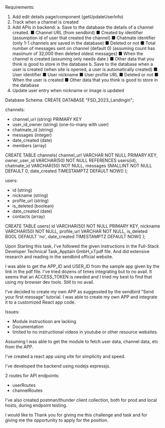 Requirements:
1. Add edit details page/component (getUpdateUserInfo)
2. Track when a channel is created
3. Add APIs in backend:
        a. Save to the database the details of a channel created.
	■ Channel URL (from sendbird)
	■ Created by identifier (assumption id of user that created the channel)
	■ Chatmate identifier (only 1-1 channels are saved in the database)
	■ Deleted or not 
	■ Total number of messages sent on channel (default 0) (assuming count has maximum of 32,000 then deleted oldest messages)
	■ When the channel is created (assuming only needs date )
	■ Other data that you think is good to store in the database
        b. Save to the database when a user is created (when site is opened, a user is automatically created)
	■ User identifier
	■ User nickname
	■ User profile URL
	■ Deleted or not
	■ When the user is created
	■ Other data that you think is good to store in the database
4. Update user entry when nickname or image is updated

Database Schema:
CREATE DATABASE "FSD_2023_Landingin";

channels:
- channel_url (string) PRIMARY KEY
- user_id_owner (string) (one-to-many with user)
- chatmate_id (string)
- messages (integer)
- date_created (date)
- members (array)

CREATE TABLE channels(
channel_url  VARCHAR NOT NULL PRIMARY KEY,
owner_user_id VARCHAR(50) NOT NULL REFERENCES users(id),
chatmate_id VARCHAR(50) NOT NULL,
messages SMALLINT NOT NULL DEFAULT 0,
date_created TIMESTAMPTZ DEFAULT NOW()
);

users:
- id (string)
- nickname (string)
- profile_url (string)
- is_deleted (boolean)
- date_created (date)
- contacts (array)

CREATE TABLE users(
id  VARCHAR(50) NOT NULL PRIMARY KEY,
nickname  VARCHAR(50) NOT NULL,
profile_url  VARCHAR NOT NULL,
is_deleted BOOL DEFAULT 'no',
date_created TIMESTAMPTZ DEFAULT NOW()
);


Upon Starting this task, I've followed the given instructions in the Full-Stack Developer Technical Task_Apptain GmbH_v7.pdf file.
And did extensive research and reading in the sendbird official website.

I was able to get the APP_ID and USER_ID from the sample app given by the link in the pdf file.
I've tried dozens of times integrating but to no avail. It seems that an ACCESS_TOKEN is needed and I tried my best to find that using my browser dev tools.
Still to no avail. 

I've decided to create my own APP as suggessted by the sendbird "Send your first message" tutorial. 
I was able to create my own APP and integrate it to a customized React app code. 

Issues:
- Module instructiosn are lacking
- Documentation
- limited to no instructional videos in youtube or other resource websites.

Assuming I was able to get the module to fetch user data, channel data, etc from the APP.

I've created a react app using vite for simplicity and speed.

I've developed the backend using nodejs expressjs.

2 routes for API endpoints:
- userRoutes
- channelRoutes

I've also created postman/thunder client collection, both for prod and local hosts, during endpoint testing.

I would like to Thank you for giving me this challenge and task and for giving me the opportunity to apply for the position.
